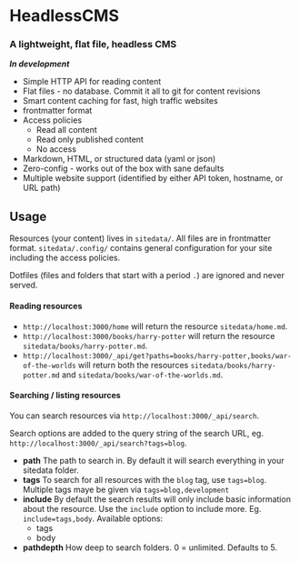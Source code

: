 # HeadlessCMS
### A lightweight, flat file, headless CMS

***In development***

- Simple HTTP API for reading content
- Flat files - no database. Commit it all to git for content revisions
- Smart content caching for fast, high traffic websites
- frontmatter format
- Access policies
  - Read all content
  - Read only published content
  - No access
- Markdown, HTML, or structured data (yaml or json)
- Zero-config - works out of the box with sane defaults
- Multiple website support (identified by either API token, hostname, or URL path)

## Usage

Resources (your content) lives in `sitedata/`. All files are in frontmatter format. `sitedata/.config/` contains general configuration for your site including the access policies.

Dotfiles (files and folders that start with a period `.`) are ignored and never served.

#### Reading resources

- `http://localhost:3000/home` will return the resource `sitedata/home.md`. 
- `http://localhost:3000/books/harry-potter` will return the resource `sitedata/books/harry-potter.md`.
- `http://localhost:3000/_api/get?paths=books/harry-potter,books/war-of-the-worlds` will return both the resources `sitedata/books/harry-potter.md` and `sitedata/books/war-of-the-worlds.md`.

#### Searching / listing resources
You can search resources via `http://localhost:3000/_api/search`.

Search options are added to the query string of the search URL, eg. `http://localhost:3000/_api/search?tags=blog`.

- **path**
  The path to search in. By default it will search everything in your sitedata folder.
- **tags**
  To search for all resources with the `blog` tag, use `tags=blog`. Multiple tags maye be given via `tags=blog,development`
- **include**
  By default the search results will only include basic information about the resource. Use the `include` option to include more. Eg. `include=tags,body`. Available options:
  - tags
  - body
- **pathdepth**
  How deep to search folders. 0 = unlimited. Defaults to 5.
